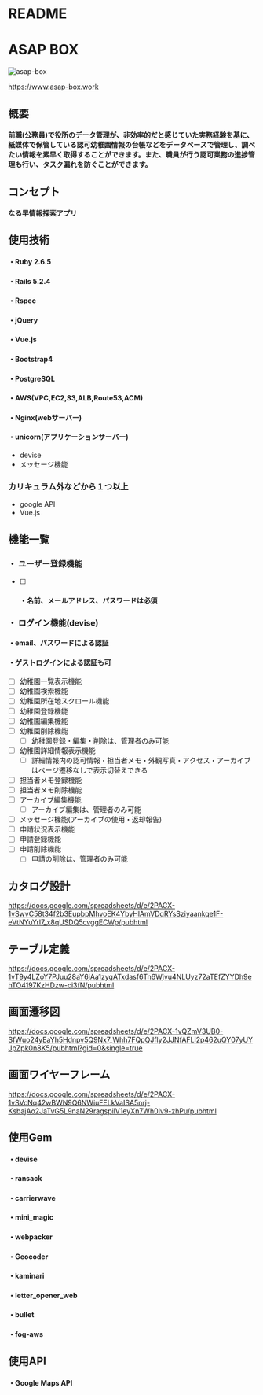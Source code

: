 # README

# ASAP BOX
![asap-box](https://user-images.githubusercontent.com/62285033/90954512-cee8e280-e4af-11ea-802c-64a2aeea4430.png)

<https://www.asap-box.work>
## 概要

#### 前職(公務員)で役所のデータ管理が、非効率的だと感じていた実務経験を基に、紙媒体で保管している認可幼稚園情報の台帳などをデータベースで管理し、調べたい情報を素早く取得することができます。また、職員が行う認可業務の進捗管理も行い、タスク漏れを防ぐことができます。
## コンセプト

#### なる早情報探索アプリ

## 使用技術
#### ・Ruby 2.6.5
#### ・Rails 5.2.4
#### ・Rspec
#### ・jQuery
#### ・Vue.js
#### ・Bootstrap4
#### ・PostgreSQL
#### ・AWS(VPC,EC2,S3,ALB,Route53,ACM)
#### ・Nginx(webサーバー)
#### ・unicorn(アプリケーションサーバー)
+ devise
+ メッセージ機能

### カリキュラム外などから１つ以上
+ google API
+ Vue.js

## 機能一覧

### ・ ユーザー登録機能
* [ ] #### ・名前、メールアドレス、パスワードは必須
### ・ ログイン機能(devise)
 ####  ・email、パスワードによる認証
 ####  ・ゲストログインによる認証も可
* [ ] 幼稚園一覧表示機能
* [ ] 幼稚園検索機能
* [ ] 幼稚園所在地スクロール機能
* [ ] 幼稚園登録機能
* [ ] 幼稚園編集機能
* [ ] 幼稚園削除機能
  * [ ] 幼稚園登録・編集・削除は、管理者のみ可能
* [ ] 幼稚園詳細情報表示機能
  * [ ] 詳細情報内の認可情報・担当者メモ・外観写真・アクセス・アーカイブはページ遷移なしで表示切替えできる
* [ ] 担当者メモ登録機能
* [ ] 担当者メモ削除機能
* [ ] アーカイブ編集機能
  * [ ] アーカイブ編集は、管理者のみ可能
* [ ] メッセージ機能(アーカイブの使用・返却報告)
* [ ] 申請状況表示機能
* [ ] 申請登録機能
* [ ] 申請削除機能
  * [ ] 申請の削除は、管理者のみ可能

## カタログ設計

<https://docs.google.com/spreadsheets/d/e/2PACX-1vSwvC58t34f2b3EupbpMhvoEK4YbyHlAmVDqRYsSziyaankqe1F-eVtNYuYrl7_x8qUSDQ5cvggECWp/pubhtml>

## テーブル定義

<https://docs.google.com/spreadsheets/d/e/2PACX-1vT9y4LZoY7PJuu28aY6jAa1zyqATxdasf6Tn6Wjvu4NLUyz72aTEfZYYDh9ehTO4197KzHDzw-ci3fN/pubhtml>

## 画面遷移図

<https://docs.google.com/spreadsheets/d/e/2PACX-1vQZmV3UB0-SfWuo24yEaYh5Hdnpv5Q9Nx7_Whh7FQpQJfly2JJNfAFLl2p462uQY07yUYJpZpk0n8K5/pubhtml?gid=0&single=true>

## 画面ワイヤーフレーム

<https://docs.google.com/spreadsheets/d/e/2PACX-1vSVcNq42wBWN9Q6NWiuFELkVaISA5nrj-KsbajAo2JaTvG5L9naN29ragspilV1eyXn7Wh0Iv9-zhPu/pubhtml>

## 使用Gem
#### ・devise
#### ・ransack
#### ・carrierwave
#### ・mini_magic
#### ・webpacker
#### ・Geocoder
#### ・kaminari
#### ・letter_opener_web
#### ・bullet
#### ・fog-aws

## 使用API
#### ・Google Maps API
